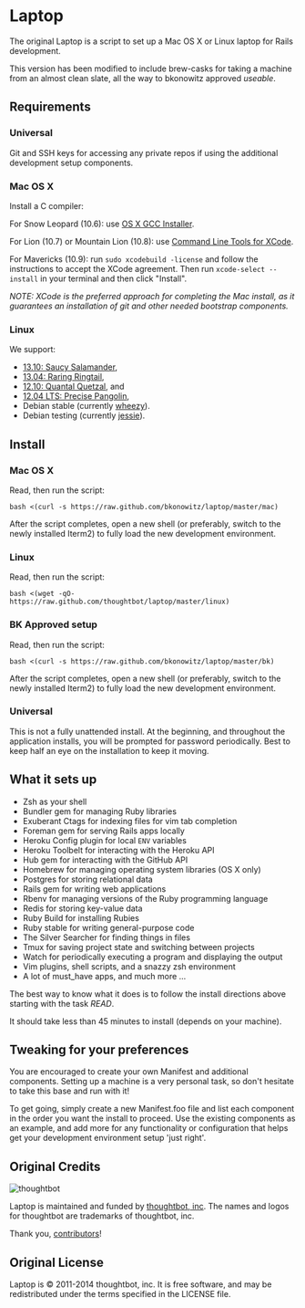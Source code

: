 Laptop
======

The original Laptop is a script to set up a Mac OS X or Linux laptop for Rails development.

This version has been modified to include brew-casks for taking a machine from
an almost clean slate, all the way to bkonowitz approved _useable_.

Requirements
------------

### Universal

Git and SSH keys for accessing any private repos if using the additional
development setup components.

### Mac OS X

Install a C compiler:

For Snow Leopard (10.6): use [OS X GCC
Installer](https://github.com/kennethreitz/osx-gcc-installer/).

For Lion (10.7) or Mountain Lion (10.8): use [Command Line Tools for
XCode](https://developer.apple.com/downloads/index.action).

For Mavericks (10.9): run `sudo xcodebuild -license` and follow the instructions
to accept the XCode agreement.  Then run `xcode-select --install` in your
terminal and then click "Install". 

_NOTE: XCode is the preferred approach for
completing the Mac install, as it guarantees an installation of git and other needed
bootstrap components._

### Linux

We support:

* [13.10: Saucy Salamander](https://wiki.ubuntu.com/SaucySalamander/ReleaseNotes),
* [13.04: Raring Ringtail](https://wiki.ubuntu.com/RaringRingtail/ReleaseNotes),
* [12.10: Quantal Quetzal](https://wiki.ubuntu.com/QuantalQuetzal/ReleaseNotes), and
* [12.04 LTS: Precise Pangolin](https://wiki.ubuntu.com/PrecisePangolin/ReleaseNotes),
* Debian stable (currently [wheezy](http://www.debian.org/releases/stable/)).
* Debian testing (currently [jessie](http://www.debian.org/releases/testing/)).

Install
-------

### Mac OS X

Read, then run the script:

    bash <(curl -s https://raw.github.com/bkonowitz/laptop/master/mac)

After the script completes, open a new shell (or preferably, switch to the newly
installed Iterm2) to fully load the new development environment.

### Linux

Read, then run the script:

    bash <(wget -qO- https://raw.github.com/thoughtbot/laptop/master/linux)

### BK Approved setup

Read, then run the script:

    bash <(curl -s https://raw.github.com/bkonowitz/laptop/master/bk)

After the script completes, open a new shell (or preferably, switch to the newly
installed Iterm2) to fully load the new development environment.

### Universal

This is not a fully unattended install. At the beginning, and throughout the
application installs, you will be prompted for password periodically. Best to
keep half an eye on the installation to keep it moving.

What it sets up
---------------

* Zsh as your shell
* Bundler gem for managing Ruby libraries
* Exuberant Ctags for indexing files for vim tab completion
* Foreman gem for serving Rails apps locally
* Heroku Config plugin for local `ENV` variables
* Heroku Toolbelt for interacting with the Heroku API
* Hub gem for interacting with the GitHub API
* Homebrew for managing operating system libraries (OS X only)
* Postgres for storing relational data
* Rails gem for writing web applications
* Rbenv for managing versions of the Ruby programming language
* Redis for storing key-value data
* Ruby Build for installing Rubies
* Ruby stable for writing general-purpose code
* The Silver Searcher for finding things in files
* Tmux for saving project state and switching between projects
* Watch for periodically executing a program and displaying the output
* Vim plugins, shell scripts, and a snazzy zsh environment
* A lot of must_have apps, and much more ...

The best way to know what it does is to follow the install directions above
starting with the task *READ*.

It should take less than 45 minutes to install (depends on your machine).

Tweaking for your preferences
-------

You are encouraged to create your own Manifest and additional components.
Setting up a machine is a very personal task, so don't hesitate to take this
base and run with it!

To get going, simply create a new Manifest.foo file and list each component in
the order you want the install to proceed. Use the existing components as an
example, and add more for any functionality or configuration that helps get your
development environment setup 'just right'.

Original Credits
-------

![thoughtbot](http://thoughtbot.com/assets/tm/logo.png)

Laptop is maintained and funded by [thoughtbot, inc](http://thoughtbot.com/community).
The names and logos for thoughtbot are trademarks of thoughtbot, inc.

Thank you, [contributors](https://github.com/thoughtbot/laptop/graphs/contributors)!

Original License
-------

Laptop is © 2011-2014 thoughtbot, inc. It is free software, and may be
redistributed under the terms specified in the LICENSE file.
